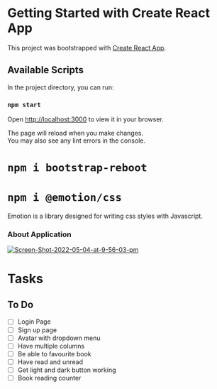 # Getting Started with Create React App

This project was bootstrapped with [Create React App](https://github.com/facebook/create-react-app).

## Available Scripts

In the project directory, you can run:

### `npm start`

Open [http://localhost:3000](http://localhost:3000) to view it in your browser.

The page will reload when you make changes.\
You may also see any lint errors in the console.

# `npm i bootstrap-reboot`

# `npm i @emotion/css`
Emotion is a library designed for writing css styles with Javascript.

### About Application
<a href="https://ibb.co/gWHcwNz"><img src="https://i.ibb.co/R6ZJPfz/Screen-Shot-2022-05-04-at-9-56-03-pm.png" alt="Screen-Shot-2022-05-04-at-9-56-03-pm" border="0"></a><br />

# Tasks
## To Do

- [ ] Login Page
- [ ] Sign up page
- [ ] Avatar with dropdown menu
- [ ] Have multiple columns
- [ ] Be able to favourite book
- [ ] Have read and unread
- [ ] Get light and dark button working
- [ ] Book reading counter
